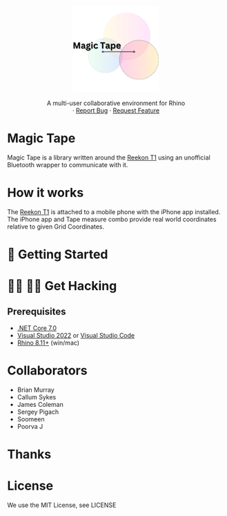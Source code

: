 <!-- PROJECT LOGO -->

<div align="center">
  <a href="https://github.com/murra133/MagicTape">
    <img src="art\logo.png" alt="Logo" width="200">
  </a>
  <p align="center">
    A multi-user collaborative environment for Rhino
    <br />
    ·
    <a href="https://github.com/murra133/MagicTape/issues">Report Bug</a>
    ·
    <a href="https://github.com/murra133/MagicTape/issues">Request Feature</a>
  </p>
</div>

# Magic Tape

Magic Tape is a library written around the [Reekon T1](https://www.reekon.tools/t1-tomahawk) using an unofficial Bluetooth wrapper to communicate with it.

# How it works

The [Reekon T1](https://www.reekon.tools/t1-tomahawk) is attached to a mobile phone with the iPhone app installed.
The iPhone app and Tape measure combo provide real world coordinates relative to given Grid Coordinates.

# 🚀 Getting Started

# 🧑‍💻 👩‍💻 Get Hacking

## Prerequisites

- [.NET Core 7.0](https://dotnet.microsoft.com/en-us/download/dotnet/7.0)
- [Visual Studio 2022](https://visualstudio.microsoft.com/vs/) or [Visual Studio Code](https://code.visualstudio.com/)
- [Rhino 8.11+](https://www.rhino3d.com/download/) (win/mac)

# Collaborators

- Brian Murray
- Callum Sykes
- James Coleman
- Sergey Pigach
- Soomeen
- Poorva J

# Thanks

# License

We use the MIT License, see LICENSE
